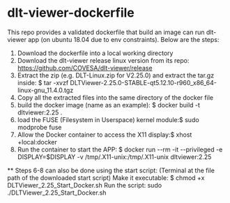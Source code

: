 # dlt-viewer-dockerfile
This repo provides a validated dockerfile that build an image can run dlt-viewer app (on ubuntu 18.04 due to env constraints).
Below are the steps:

1. Download the dockerfile into a local working directory
2. Download the dlt-viewer release linux version from its repo: https://github.com/COVESA/dlt-viewer/release
3. Extract the zip (e.g. DLT-Linux.zip for V2.25.0) and extract the tar.gz inside: $ tar -xvzf DLTViewer-2.25.0-STABLE-qt5.12.10-r960_x86_64-linux-gnu_11.4.0.tgz 
4. Copy all the extracted files into the same directory of the docker file
5. build the docker image (name as an example): $ docker build -t dltviewer:2.25 .
6. load the FUSE (Filesystem in Userspace) kernel module:$ sudo modprobe fuse
7. Allow the Docker container to access the X11 display:$ xhost +local:docker
8. Run the container to start the APP: $ docker run --rm  -it --privileged -e DISPLAY=$DISPLAY -v /tmp/.X11-unix:/tmp/.X11-unix dltviewer:2.25

** Steps 6-8 can also be done using the start script: 
(Terminal at the file path of the downloaded start script) 
Make it executable: $ chmod +x DLTViewer_2.25_Start_Docker.sh
Run the script: sudo ./DLTViewer_2.25_Start_Docker.sh

 
